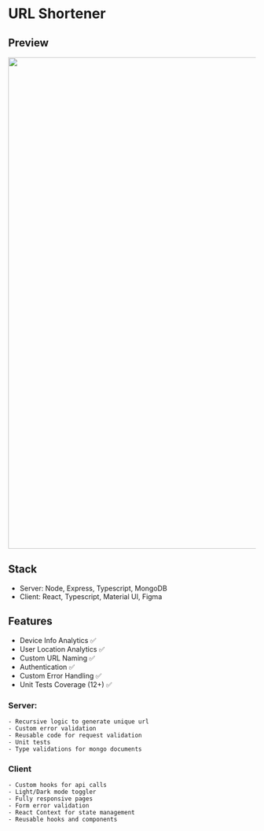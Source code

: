 # URL Shortener

## Preview 

<img src="https://github.com/karankumarshreds/dyte/blob/master/static/landing.gif" width="1000"/>

## Stack 

- Server: Node, Express, Typescript, MongoDB 
- Client: React, Typescript, Material UI, Figma

## Features

- Device Info Analytics ✅
- User Location Analytics ✅
- Custom URL Naming ✅
- Authentication ✅
- Custom Error Handling ✅
- Unit Tests Coverage (12+) ✅

### Server:
	- Recursive logic to generate unique url
	- Custom error validation 
	- Reusable code for request validation
	- Unit tests 
	- Type validations for mongo documents 

### Client 
	- Custom hooks for api calls 
	- Light/Dark mode toggler
	- Fully responsive pages
	- Form error validation
	- React Context for state management
	- Reusable hooks and components 

